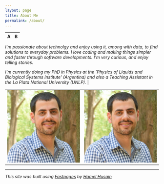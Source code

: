 ```yaml
---
layout: page
title: About Me
permalink: /about/
---
```



A|B
---|---
*I'm passionate about technolgy and enjoy using it, among with data, to find solutions to everyday problems. I love coding and making things simpler and faster through software developments.  I'm very curious, and enjoy telling stories.*

*I'm currently doing my PhD in Physics at the `Physics of Liquids and Biological Systems Institute' (Argentina) and also a Teaching Assistant in the La Plata National University (UNLP).*    | 

|  |  |
|-|-|
| ![](https://raw.githubusercontent.com/Raudcu/blog/master/images/me.jpg) | ![](https://raw.githubusercontent.com/Raudcu/blog/master/images/me.jpg) |

---

*This site was built using [Fastpages](https://github.com/fastai/fastpages) by [Hamel Husain](https://github.com/hamelsmu)*

